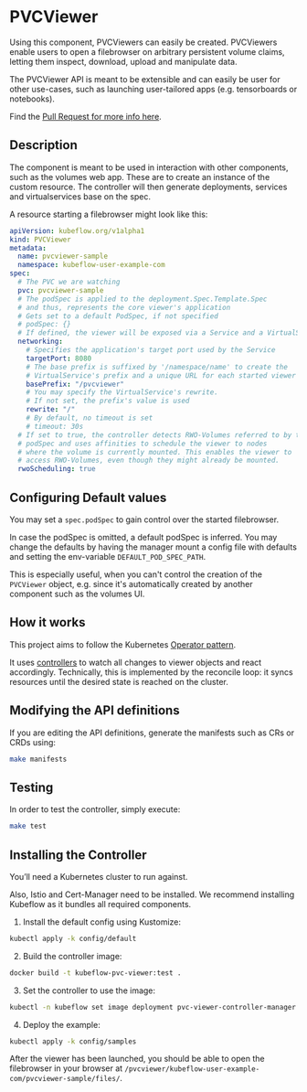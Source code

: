 # PVCViewer

Using this component, PVCViewers can easily be created. PVCViewers enable users to open a filebrowser on arbitrary persistent volume claims, letting them inspect, download, upload and manipulate data. 

The PVCViewer API is meant to be extensible and can easily be user for other use-cases, such as launching user-tailored apps (e.g. tensorboards or notebooks).

Find the [Pull Request for more info here](https://github.com/kubeflow/kubeflow/pull/6876).

## Description

The component is meant to be used in interaction with other components, such as the volumes web app. These are to create an instance of the custom resource.
The controller will then generate deployments, services and virtualservices base on the spec.

A resource starting a filebrowser might look like this:

```yaml
apiVersion: kubeflow.org/v1alpha1
kind: PVCViewer
metadata:
  name: pvcviewer-sample
  namespace: kubeflow-user-example-com
spec:
  # The PVC we are watching
  pvc: pvcviewer-sample
  # The podSpec is applied to the deployment.Spec.Template.Spec
  # and thus, represents the core viewer's application
  # Gets set to a default PodSpec, if not specified
  # podSpec: {}
  # If defined, the viewer will be exposed via a Service and a VirtualService
  networking:
    # Specifies the application's target port used by the Service
    targetPort: 8080
    # The base prefix is suffixed by '/namespace/name' to create the
    # VirtualService's prefix and a unique URL for each started viewer
    basePrefix: "/pvcviewer"
    # You may specify the VirtualService's rewrite.
    # If not set, the prefix's value is used
    rewrite: "/"
    # By default, no timeout is set
    # timeout: 30s
  # If set to true, the controller detects RWO-Volumes referred to by the
  # podSpec and uses affinities to schedule the viewer to nodes
  # where the volume is currently mounted. This enables the viewer to
  # access RWO-Volumes, even though they might already be mounted.
  rwoScheduling: true
```

## Configuring Default values

You may set a `spec.podSpec` to gain control over the started filebrowser. 

In case the podSpec is omitted, a default podSpec is inferred.
You may change the defaults by having the manager mount a config file with defaults and setting the env-variable `DEFAULT_POD_SPEC_PATH`. 

This is especially useful, when you can't control the creation of the `PVCViewer` object, e.g. since it's automatically created by another component such as the volumes UI.

## How it works
This project aims to follow the Kubernetes [Operator pattern](https://kubernetes.io/docs/concepts/extend-kubernetes/operator/).

It uses [controllers](https://kubernetes.io/docs/concepts/architecture/controller/) to watch all changes to viewer objects and react accordingly. 
Technically, this is implemented by the reconcile loop: it syncs resources until the desired state is reached on the cluster.

## Modifying the API definitions
If you are editing the API definitions, generate the manifests such as CRs or CRDs using:

```sh
make manifests
```

## Testing 

In order to test the controller, simply execute:

```sh
make test
```

## Installing the Controller

You’ll need a Kubernetes cluster to run against.

Also, Istio and Cert-Manager need to be installed. 
We recommend installing Kubeflow as it bundles all required components.

1. Install the default config using Kustomize:

```sh
kubectl apply -k config/default
```

2. Build the controller image:
	
```sh
docker build -t kubeflow-pvc-viewer:test .
```
	
3. Set the controller to use the image:

```sh
kubectl -n kubeflow set image deployment pvc-viewer-controller-manager manager=kubeflow-pvc-viewer:test
```

4. Deploy the example:

```sh
kubectl apply -k config/samples
```

After the viewer has been launched, you should be able to open the filebrowser in your browser at `/pvcviewer/kubeflow-user-example-com/pvcviewer-sample/files/`.